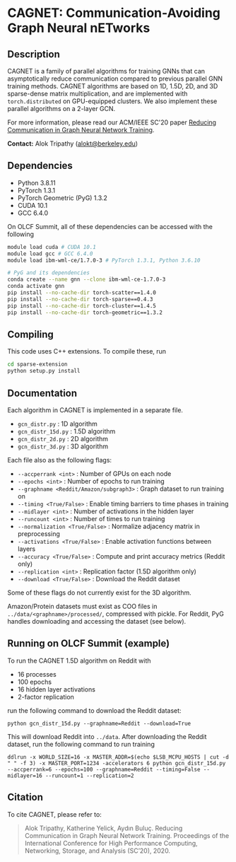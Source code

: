 # CAGNET: Communication-Avoiding Graph Neural nETworks

## Description

CAGNET is a family of parallel algorithms for training GNNs that can asymptotically reduce communication compared to previous parallel GNN training methods. CAGNET algorithms are based on 1D, 1.5D, 2D, and 3D sparse-dense matrix multiplication, and are implemented with `torch.distributed` on GPU-equipped clusters. We also implement these parallel algorithms on a 2-layer GCN.


For more information, please read our ACM/IEEE SC'20 paper [Reducing Communication in Graph Neural Network Training](https://arxiv.org/pdf/2005.03300.pdf).

**Contact:** Alok Tripathy (<alokt@berkeley.edu>)

## Dependencies
- Python 3.8.11
- PyTorch 1.3.1
- PyTorch Geometric (PyG) 1.3.2
- CUDA 10.1
- GCC 6.4.0

On OLCF Summit, all of these dependencies can be accessed with the following
```bash
module load cuda # CUDA 10.1
module load gcc # GCC 6.4.0
module load ibm-wml-ce/1.7.0-3 # PyTorch 1.3.1, Python 3.6.10

# PyG and its dependencies
conda create --name gnn --clone ibm-wml-ce-1.7.0-3
conda activate gnn
pip install --no-cache-dir torch-scatter==1.4.0
pip install --no-cache-dir torch-sparse==0.4.3
pip install --no-cache-dir torch-cluster==1.4.5
pip install --no-cache-dir torch-geometric==1.3.2
```

## Compiling

This code uses C++ extensions. To compile these, run

```bash
cd sparse-extension
python setup.py install
```

## Documentation

Each algorithm in CAGNET is implemented in a separate file.
- `gcn_distr.py` : 1D algorithm
- `gcn_distr_15d.py` : 1.5D algorithm
- `gcn_distr_2d.py` : 2D algorithm
- `gcn_distr_3d.py` : 3D algorithm

Each file also as the following flags:

- `--accperrank <int>` : Number of GPUs on each node
- `--epochs <int>`  : Number of epochs to run training
- `--graphname <Reddit/Amazon/subgraph3>` : Graph dataset to run training on
- `--timing <True/False>` : Enable timing barriers to time phases in training
- `--midlayer <int>` : Number of activations in the hidden layer
- `--runcount <int>` : Number of times to run training
- `--normalization <True/False>` : Normalize adjacency matrix in preprocessing
- `--activations <True/False>` : Enable activation functions between layers
- `--accuracy <True/False>` : Compute and print accuracy metrics (Reddit only)
- `--replication <int>` : Replication factor (1.5D algorithm only)
- `--download <True/False>` : Download the Reddit dataset

Some of these flags do not currently exist for the 3D algorithm.

Amazon/Protein datasets must exist as COO files in `../data/<graphname>/processed/`, compressed with pickle. 
For Reddit, PyG handles downloading and accessing the dataset (see below).

## Running on OLCF Summit (example)

To run the CAGNET 1.5D algorithm on Reddit with
- 16 processes
- 100 epochs
- 16 hidden layer activations
- 2-factor replication

run the following command to download the Reddit dataset:

`python gcn_distr_15d.py --graphname=Reddit --download=True`

This will download Reddit into `../data`. After downloading the Reddit dataset, run the following command to run training

`ddlrun -x WORLD_SIZE=16 -x MASTER_ADDR=$(echo $LSB_MCPU_HOSTS | cut -d " " -f 3) -x MASTER_PORT=1234 -accelerators 6 python gcn_distr_15d.py --accperrank=6 --epochs=100 --graphname=Reddit --timing=False --midlayer=16 --runcount=1 --replication=2`

## Citation

To cite CAGNET, please refer to:

> Alok Tripathy, Katherine Yelick, Aydın Buluç. Reducing Communication in Graph Neural Network Training. Proceedings of the International Conference for High Performance Computing, Networking, Storage, and Analysis (SC’20), 2020.

